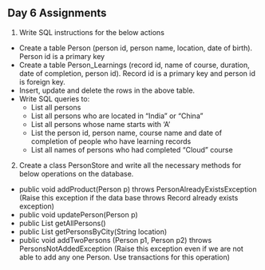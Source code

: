 ## Day 6 Assignments

1) Write SQL instructions for the below actions
  - Create a table Person (person id, person name, location, date of birth). Person id is a primary key
  - Create a table Person_Learnings (record id, name of course, duration, date of completion, person id). Record id is a primary key and person id is foreign key.
  - Insert, update and delete the rows in the above table.
  - Write SQL queries to: 
    - List all persons
    - List all persons who are located in “India” or “China” 
    - List all persons whose name starts with ‘A’
    - List the person id, person name, course name and date of completion of people who have learning records
    - List all names of persons who had completed “Cloud” course
    
2) Create a class PersonStore and write all the necessary methods for below operations on the database.
  - public void addProduct(Person p) throws PersonAlreadyExistsException (Raise this exception if the data base throws Record already exists exception)
  - public void updatePerson(Person p) 
  - public List<Person> getAllPersons()
  - public List<Person> getPersonsByCity(String location) 
  - public void addTwoPersons (Person p1, Person p2) throws PersonsNotAddedException (Raise this exception even if we are not able to add any one Person. Use transactions for this operation)
